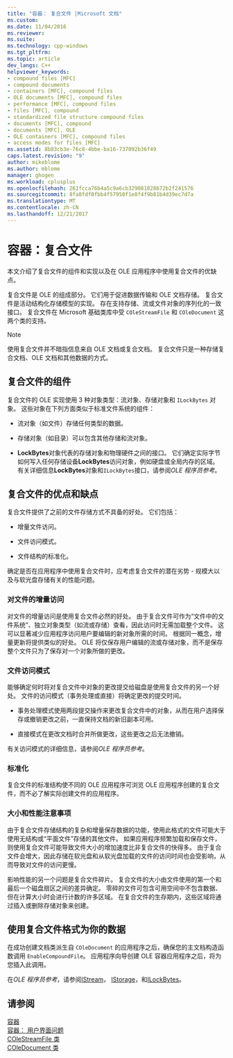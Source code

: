 ```yaml
---
title: "容器： 复合文件 |Microsoft 文档"
ms.custom: 
ms.date: 11/04/2016
ms.reviewer: 
ms.suite: 
ms.technology: cpp-windows
ms.tgt_pltfrm: 
ms.topic: article
dev_langs: C++
helpviewer_keywords:
- compound files [MFC]
- compound documents
- containers [MFC], compound files
- OLE documents [MFC], compound files
- performance [MFC], compound files
- files [MFC], compound
- standardized file structure compound files
- documents [MFC], compound
- documents [MFC], OLE
- OLE containers [MFC], compound files
- access modes for files [MFC]
ms.assetid: 8b83cb3e-76c8-4bbe-ba16-737092b36f49
caps.latest.revision: "9"
author: mikeblome
ms.author: mblome
manager: ghogen
ms.workload: cplusplus
ms.openlocfilehash: 261fcca76b4a5c9a6cb329081028672b2f241576
ms.sourcegitcommit: 8fa8fdf0fbb4f57950f1e8f4f9b81b4d39ec7d7a
ms.translationtype: MT
ms.contentlocale: zh-CN
ms.lasthandoff: 12/21/2017
---
```

# <a name="containers-compound-files"></a>容器：复合文件
本文介绍了复合文件的组件和实现以及在 OLE 应用程序中使用复合文件的优缺点。  
  
 复合文件是 OLE 的组成部分。 它们用于促进数据传输和 OLE 文档存储。 复合文件是活动结构化存储模型的实现。 存在支持存储、流或文件对象的序列化的一致接口。 复合文件在 Microsoft 基础类库中受 `COleStreamFile` 和 `COleDocument` 这两个类的支持。  
  
> [!NOTE]
>  使用复合文件并不暗指信息来自 OLE 文档或复合文档。 复合文件只是一种存储复合文档、OLE 文档和其他数据的方式。  
  
##  <a name="_core_components_of_a_compound_file"></a>复合文件的组件  
 复合文件的 OLE 实现使用 3 种对象类型：流对象、存储对象和 `ILockBytes` 对象。 这些对象在下列方面类似于标准文件系统的组件：  
  
-   流对象（如文件）存储任何类型的数据。  
  
-   存储对象（如目录）可以包含其他存储和流对象。  
  
-   **LockBytes**对象代表的存储对象和物理硬件之间的接口。 它们确定实际字节如何写入任何存储设备**LockBytes**访问对象，例如硬盘或全局内存的区域。 有关详细信息**LockBytes**对象和`ILockBytes`接口，请参阅*OLE 程序员参考*。  
  
##  <a name="_core_advantages_and_disadvantages_of_compound_files"></a>复合文件的优点和缺点  
 复合文件提供了之前的文件存储方式不具备的好处。 它们包括：  
  
-   增量文件访问。  
  
-   文件访问模式。  
  
-   文件结构的标准化。  
  
 确定是否在应用程序中使用复合文件时，应考虑复合文件的潜在劣势 - 规模大以及与软光盘存储有关的性能问题。  
  
###  <a name="_core_incremental_access_to_files"></a>对文件的增量访问  
 对文件的增量访问是使用复合文件必然的好处。 由于复合文件可作为“文件中的文件系统”、独立对象类型（如流或存储）查看，因此访问时无需加载整个文件。 这可以显著减少应用程序访问用户要编辑的新对象所需的时间。 根据同一概念，增量更新将提供类似的好处。 OLE 将仅保存用户编辑的流或存储对象，而不是保存整个文件只为了保存对一个对象所做的更改。  
  
###  <a name="_core_file_access_modes"></a>文件访问模式  
 能够确定何时将对复合文件中对象的更改提交给磁盘是使用复合文件的另一个好处。 文件的访问模式（事务处理或直接）将确定更改的提交时间。  
  
-   事务处理模式使用两段提交操作来更改复合文件中的对象，从而在用户选择保存或撤销更改之前，一直保持文档的新旧副本可用。  
  
-   直接模式在更改文档时合并所做更改，这些更改之后无法撤销。  
  
 有关访问模式的详细信息，请参阅*OLE 程序员参考*。  
  
###  <a name="_core_standardization"></a>标准化  
 复合文件的标准结构使不同的 OLE 应用程序可浏览 OLE 应用程序创建的复合文件，而不必了解实际创建文件的应用程序。  
  
###  <a name="_core_size_and_performance_considerations"></a>大小和性能注意事项  
 由于复合文件存储结构的复杂和增量保存数据的功能，使用此格式的文件可能大于使用无结构或“平面文件”存储的其他文件。 如果应用程序频繁加载和保存文件，则使用复合文件可能导致文件大小的增加速度比非复合文件的快得多。 由于复合文件会增大，因此存储在软光盘和从软光盘加载的文件的访问时间也会受影响，从而导致对文件的访问更慢。  
  
 影响性能的另一个问题是复合文件碎片。 复合文件的大小由文件使用的第一个和最后一个磁盘扇区之间的差异确定。 零碎的文件可包含可用空间中不包含数据、但在计算大小时会进行计数的许多区域。 在复合文件的生存期内，这些区域将通过插入或删除存储对象来创建。  
  
##  <a name="_core_using_compound_files_format_for_your_data"></a>使用复合文件格式为你的数据  
 在成功创建文档类派生自 `COleDocument` 的应用程序之后，确保您的主文档构造函数调用 `EnableCompoundFile`。 应用程序向导创建 OLE 容器应用程序之后，将为您插入此调用。  
  
 在*OLE 程序员参考*，请参阅[IStream](http://msdn.microsoft.com/library/windows/desktop/aa380034)， [IStorage](http://msdn.microsoft.com/library/windows/desktop/aa380015)，和[ILockBytes](http://msdn.microsoft.com/library/windows/desktop/aa379238)。  
  
## <a name="see-also"></a>请参阅  
 [容器](../mfc/containers.md)   
 [容器： 用户界面问题](../mfc/containers-user-interface-issues.md)   
 [COleStreamFile 类](../mfc/reference/colestreamfile-class.md)   
 [COleDocument 类](../mfc/reference/coledocument-class.md)
